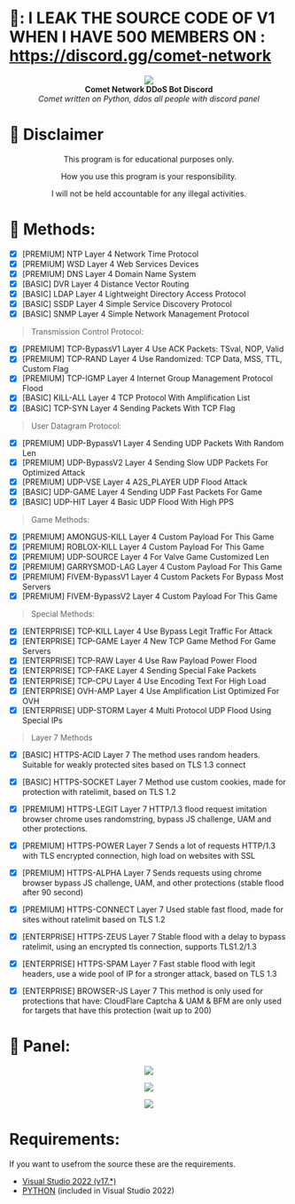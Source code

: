 # 🛑: I LEAK THE SOURCE CODE OF V1 WHEN I HAVE 500 MEMBERS ON : https://discord.gg/comet-network




<p align="center">
  <img src="https://cdn.discordapp.com/attachments/1066083027823894658/1069031735788060763/comet.png"> <br>
  <b>Comet Network DDoS Bot Discord</b> <br>
  <i>Comet written on Python, ddos all people with discord panel</i>
</p>

# :construction: Disclaimer

<p align="center">This program is for educational purposes only.</p>
<p align="center">How you use this program is your responsibility.</p>
<p align="center">I will not be held accountable for any illegal activities.</p>

# 🔱 Methods:
- [x] [PREMIUM] NTP    Layer 4    Network Time Protocol
- [x] [PREMIUM] WSD    Layer 4    Web Services Devices
- [x] [PREMIUM] DNS    Layer 4    Domain Name System
- [x] [BASIC] DVR    Layer 4    Distance Vector Routing
- [x] [BASIC] LDAP    Layer 4    Lightweight Directory Access Protocol
- [x] [BASIC] SSDP    Layer 4    Simple Service Discovery Protocol
- [x] [BASIC] SNMP    Layer 4    Simple Network Management Protocol

> Transmission Control Protocol:

- [x] [PREMIUM] TCP-BypassV1    Layer 4    Use ACK Packets: TSval, NOP, Valid
- [x] [PREMIUM] TCP-RAND    Layer 4    Use Randomized: TCP Data, MSS, TTL, Custom Flag
- [x] [PREMIUM] TCP-IGMP    Layer 4    Internet Group Management Protocol Flood
- [x] [BASIC] KILL-ALL    Layer 4    TCP Protocol With Amplification List
- [x] [BASIC] TCP-SYN    Layer 4    Sending Packets With TCP Flag

> User Datagram Protocol:

- [x] [PREMIUM] UDP-BypassV1    Layer 4    Sending UDP Packets With Random Len
- [x] [PREMIUM] UDP-BypassV2    Layer 4    Sending Slow UDP Packets For Optimized Attack
- [x] [PREMIUM] UDP-VSE    Layer 4    A2S_PLAYER UDP Flood Attack
- [x] [BASIC] UDP-GAME    Layer 4    Sending UDP Fast Packets For Game
- [x] [BASIC] UDP-HIT    Layer 4    Basic UDP Flood With High PPS

> Game Methods:

- [x] [PREMIUM] AMONGUS-KILL    Layer 4    Custom Payload For This Game
- [x] [PREMIUM] ROBLOX-KILL    Layer 4    Custom Payload For This Game
- [x] [PREMIUM] UDP-SOURCE    Layer 4    For Valve Game Customized Len
- [x] [PREMIUM] GARRYSMOD-LAG    Layer 4    Custom Payload For This Game
- [x] [PREMIUM] FIVEM-BypassV1    Layer 4    Custom Packets For Bypass Most Servers
- [x] [PREMIUM] FIVEM-BypassV2    Layer 4    Custom Payload For This Game

> Special Methods:

- [x] [ENTERPRISE] TCP-KILL    Layer 4    Use Bypass Legit Traffic For Attack
- [x] [ENTERPRISE] TCP-GAME    Layer 4    New TCP Game Method For Game Servers
- [x] [ENTERPRISE] TCP-RAW    Layer 4    Use Raw Payload Power Flood
- [x] [ENTERPRISE] TCP-FAKE    Layer 4    Sending Special Fake Packets
- [x] [ENTERPRISE] TCP-CPU    Layer 4    Use Encoding Text For High Load
- [x] [ENTERPRISE] OVH-AMP    Layer 4    Use Amplification List Optimized For OVH
- [x] [ENTERPRISE] UDP-STORM    Layer 4    Multi Protocol UDP Flood Using Special IPs

> Layer 7 Methods

- [x] [BASIC] HTTPS-ACID    Layer 7    The method uses random headers. Suitable for weakly protected sites based on TLS 1.3 connect
- [x] [BASIC] HTTPS-SOCKET    Layer 7    Method use custom cookies, made for protection with ratelimit, based on TLS 1.2
- [x] [PREMIUM] HTTPS-LEGIT    Layer 7    HTTP/1.3 flood request imitation browser chrome uses randomstring, bypass JS challenge, UAM and other protections.
- [x] [PREMIUM] HTTPS-POWER    Layer 7    Sends a lot of requests HTTP/1.3 with TLS encrypted connection, high load on websites with SSL
- [x] [PREMIUM] HTTPS-ALPHA    Layer 7    Sends requests using chrome browser bypass JS challenge, UAM, and other protections (stable flood after 90 second)
- [x] [PREMIUM] HTTPS-CONNECT    Layer 7    Used stable fast flood, made for sites without ratelimit based on TLS 1.2
- [x] [ENTERPRISE] HTTPS-ZEUS    Layer 7    Stable flood with a delay to bypass ratelimit, using an encrypted tls connection, supports TLS1.2/1.3
- [x] [ENTERPRISE] HTTPS-SPAM    Layer 7    Fast stable flood with legit headers, use a wide pool of IP for a stronger attack, based on TLS 1.3
- [x] [ENTERPRISE] BROWSER-JS    Layer 7    This method is only used for protections that have: CloudFlare Captcha & UAM & BFM are only used for targets that have this protection (wait up to 200)


# :hammer: Panel:
<p align="center">
  <img src="https://cdn.discordapp.com/attachments/1066083027823894658/1069029685775831171/image.png">
</p>

<p align="center">
  <img src="https://cdn.discordapp.com/attachments/1066083027823894658/1069032282796609627/image.png">
</p>


<p align="center">
  <img src="https://cdn.discordapp.com/attachments/1066083027823894658/1069032558983139409/image.png">
</p>

# Requirements:
If you want to usefrom the source these are the requirements.
 - [Visual Studio 2022 (v17.*)](https://visualstudio.microsoft.com/vs/)
 - [PYTHON](https://www.python.org/) (included in Visual Studio 2022)
